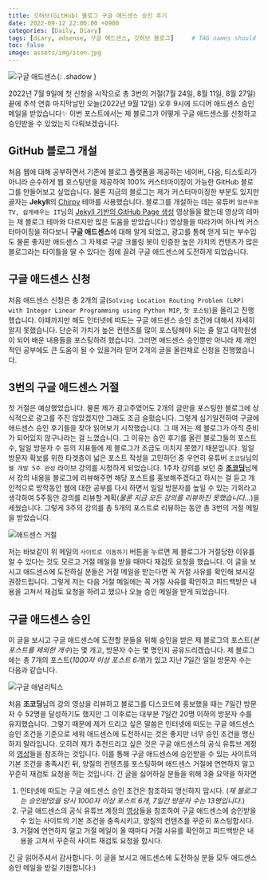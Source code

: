 ```yaml
---
title: 깃허브(GitHub) 블로그 구글 애드센스 승인 후기
date: 2022-09-12 22:00:00 +0900
categories: [Daily, Diary]
tags: [diary, adsense, 구글 애드센스, 깃허브 블로그]     # TAG names should always be lowercase
toc: false
image: assets/img/icon.jpg
---
```


![구글 애드센스](https://user-images.githubusercontent.com/64826387/189663397-c053c2e3-118a-4cb2-be82-3ef733e23a99.png){: .shadow }

2022년 7월 9일에 첫 신청을 시작으로 총 3번의 거절(7월 24일, 8월 11일, 8월 27일) 끝에 추석 연휴 마지막날인 오늘(2022년 9월 12일) 오후 9시에 드디어 애드센스 승인 메일을 받았습니다✨
이번 포스트에서는 제 블로그가 어떻게 구글 애드센스를 신청하고 승인받을 수 있었는지 다뤄보겠습니다.

## GitHub 블로그 개설

처음 웹에 대해 공부하면서 기존에 블로그 플랫폼을 제공하는 네이버, 다음, 티스토리가 아니라 순수하게 웹 호스팅만을 제공하여 100% 커스터마이징이 가능한 GitHub 블로그를 만들어보고 싶었습니다.
물론 지금의 블로그는 제가 커스터마이징한 부분도 있지만 골자는 **Jekyll**의 [Chirpy](https://github.com/cotes2020/jekyll-theme-chirpy) 테마를 사용했습니다.
블로그를 개설하는 데는 유튜버 `얼큰우동TV, 쉽게배우는 IT`님의 [Jekyll 기반의 GitHub Page 생성](https://www.youtube.com/watch?v=2ClW2LdqP30&list=PL7nkwz9MkASx1wxXK51n7KtwQyXgoNL70) 영상들을 봤는데 영상의 테마는 제 블로그 테마와 다르지만 많은 도움을 받았습니다:)
영상들을 따라가며 하나씩 커스터마이징을 하다보니 **구글 애드센스**에 대해 알게 되었고, 광고를 통해 얻게 되는 부수입도 물론 좋지만 애드센스 그 자체로 구글 크롤링 봇이 인증한 높은 가치의 컨텐츠가 많은 블로그라는 타이틀을 딸 수 있다는 점에 끌려 구글 애드센스에 도전하게 되었습니다.

## 구글 애드센스 신청

처음 애드센스 신청은 총 2개의 글(`Solving Location Routing Problem (LRP) with Integer Linear Programming using Python MIP`, `첫 포스팅`)을 올리고 진행했습니다.
이때까지만 해도 인터넷에 떠도는 구글 애드센스 승인 조건에 대해서 자세히 알지 못했습니다.
단순히 가치가 높은 컨텐츠를 많이 포스팅해야 되는 줄 알고 대학원생이 되어 배운 내용들을 포스팅하려 했습니다.
그러면 애드센스 승인뿐만 아니라 제 개인적인 공부에도 큰 도움이 될 수 있을거라 믿어 2개의 글을 올린채로 신청을 진행했습니다.

## 3번의 구글 애드센스 거절

첫 거절은 예상했었습니다.
물론 제가 광고주였어도 2개의 글만을 포스팅한 블로그에 상식적으로 광고를 주진 않았겠지만 그래도 조금 슬펐습니다.
그렇게 심기일전하여 구글에 애드센스 승인 후기들을 찾아 읽어보기 시작했습니다.
그 때 저는 제 블로그가 아직 준비가 되어있지 않구나라는 걸 느꼈습니다.
그 이유는 승인 후기를 올린 블로그들의 포스트 수, 일일 방문자 수 등의 지표들에 제 블로그가 조금도 미치지 못했기 때문입니다.
일일 방문자 확보를 위한 타겟층이 넓은 포스트 작성을 고민하던 중 우연히 유튜버 `조코딩`님의 `웹 개발 5주 완성` 라이브 강의를 시청하게 되었습니다.
1주차 강의를 보던 중 [**조코딩**](https://www.youtube.com/c/%EC%A1%B0%EC%BD%94%EB%94%A9JoCoding)님께서 강의 내용을 블로그에 리뷰해주면 해당 포스트를 홍보해주겠다고 하시는 걸 듣고 개인적으로 방학동안 웹에 대한 공부를 다시 하면서 일일 방문자를 높일 수 있는 기회라고 생각하여 5주동안 강의를 리뷰할 계획(*물론 지금 모든 강의를 리뷰하진 못했습니다...*)을 세웠습니다.
그렇게 3주의 강의를 총 5개의 포스트로 리뷰하는 동안 총 3번의 거절 메일을 받았습니다.

![애드센스 거절](https://user-images.githubusercontent.com/64826387/189683857-2a53726e-fbee-4df4-8da9-a088315eb0a6.png)

저는 바보같이 위 메일의 `사이트로 이동하기` 버튼을 누르면 제 블로그가 거절당한 이유를 알 수 있다는 것도 모르고 거절 메일을 받을 때마다 재검토 요청을 했습니다.
이 글을 보시고 애드센스에 도전하실 분들은 거절 메일을 받는다면 꼭 거절 사유를 확인해 보시길 권장드립니다.
그렇게 저는 다음 거절 메일에는 꼭 거절 사유를 확인하고 피드백받은 내용을 고쳐서 재검토 요청을 하려고 했으나 오늘 승인 메일을 받게 되었습니다.

## 구글 애드센스 승인

이 글을 보시고 구글 애드센스에 도전할 분들을 위해 승인을 받은 제 블로그의 포스트(*본 포스트를 제외한 개수*)는 몇 개고, 방문자 수는 몇 명인지 공유드리겠습니다.
제 블로그에는 총 7개의 포스트(*1000자 이상 포스트 6개*)가 있고 지난 7일간 일일 방문자 수는 다음과 같습니다.

![구글 애널리틱스](https://user-images.githubusercontent.com/64826387/189686525-ab3b47a5-aa83-4b5f-8d8e-f2d1832a7e67.png)

처음 **조코딩**님의 강의 영상을 리뷰하고 블로그를 디스코드에 홍보했을 때는 7일간 방문자 수 52명을 달성하기도 했지만 그 이후로는 대부분 7일간 20명 이하의 방문자 수를 유지했습니다.
그렇기 때문에 제가 드리고 싶은 말씀은 인터넷에 떠도는 구글 애드센스 승인 조건을 기준으로 세워 애드센스에 도전하시는 것은 좋지만 너무 승인 조건을 맹신하지 말라입니다.
오히려 제가 추천드리고 싶은 것은 구글 애드센스의 공식 유튜브 계정의 [영상](https://www.youtube.com/watch?v=5rGrtGFIqFI&list=PLbAFD4oU9Ycr4j1pViNjkS82rhbF293H8)들을 참조하는 것입니다.
이를 통해 구글 애드센스에 승인받을 수 있는 사이트의 기본 조건을 충족시킨 뒤, 양질의 컨텐츠를 포스팅하며 애드센스 거절에 연연하지 말고 꾸준히 재검토 요청을 하는 것입니다.
긴 글을 싫어하실 분들을 위해 3줄 요약을 하자면

1. 인터넷에 떠도는 구글 애드센스 승인 조건은 참조하되 맹신하지 맙시다. (*제 블로그는 승인받았을 당시 1000자 이상 포스트 6개, 7일간 방문자 수는 13명입니다.*)
2. 구글 애드센스의 공식 유튜브 계정의 [영상](https://www.youtube.com/watch?v=5rGrtGFIqFI&list=PLbAFD4oU9Ycr4j1pViNjkS82rhbF293H8)들을 참조하여 구글 애드센스에 승인받을 수 있는 사이트의 기본 조건을 충족시키고, 양질의 컨텐츠를 꾸준히 포스팅합시다.
3. 거절에 연연하지 말고 거절 메일이 올 때마다 거절 사유를 확인하고 피드백받은 내용을 고쳐서 꾸준히 사이트 재검토 요청을 합시다.

긴 글 읽어주셔서 감사합니다.
이 글을 보시고 애드센스에 도전하실 분들 모두 애드센스 승인 메일을 받길 기원합니다:)